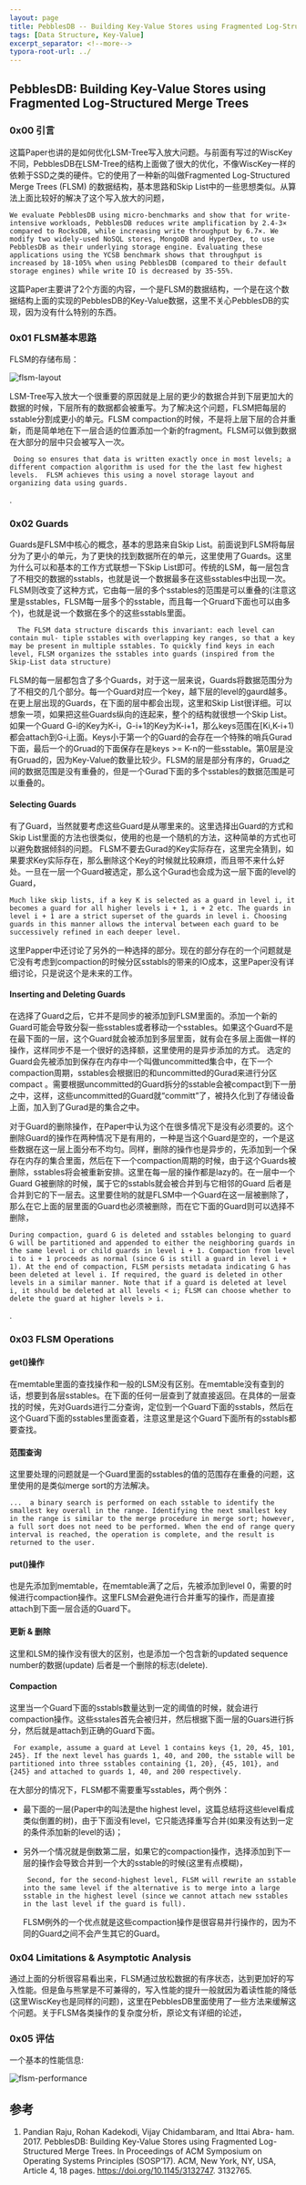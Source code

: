 ```yaml
---
layout: page
title: PebblesDB -- Building Key-Value Stores using Fragmented Log-Structured Merge Trees
tags: [Data Structure, Key-Value]
excerpt_separator: <!--more-->
typora-root-url: ../
---
```


## PebblesDB: Building Key-Value Stores using Fragmented Log-Structured Merge Trees 

### 0x00 引言

  这篇Paper也讲的是如何优化LSM-Tree写入放大问题。与前面有写过的WiscKey不同，PebblesDB在LSM-Tree的结构上面做了很大的优化，不像WiscKey一样的依赖于SSD之类的硬件。它的使用了一种新的叫做Fragmented Log-Structured Merge Trees (FLSM) 的数据结构，基本思路和Skip List中的一些思想类似。从算法上面比较好的解决了这个写入放大的问题，

```
We evaluate PebblesDB using micro-benchmarks and show that for write-intensive workloads, PebblesDB reduces write amplification by 2.4-3× compared to RocksDB, while increasing write throughput by 6.7×. We modify two widely-used NoSQL stores, MongoDB and HyperDex, to use PebblesDB as their underlying storage engine. Evaluating these applications using the YCSB benchmark shows that throughput is increased by 18-105% when using PebblesDB (compared to their default storage engines) while write IO is decreased by 35-55%.
```

 这篇Paper主要讲了2个方面的内容，一个是FLSM的数据结构，一个是在这个数据结构上面的实现的PebblesDB的Key-Value数据，这里不关心PebblesDB的实现，因为没有什么特别的东西。

### 0x01 FLSM基本思路

FLSM的存储布局：

![flsm-layout](/assets/img/flsm-layout.png)

 LSM-Tree写入放大一个很重要的原因就是上层的更少的数据合并到下层更加大的数据的时候，下层所有的数据都会被重写。为了解决这个问题，FLSM把每层的sstable分割成更小的单元。FLSM compaction的时候，不是将上层下层的合并重新，而是简单地在下一层合适的位置添加一个新的fragment。FLSM可以做到数据在大部分的层中只会被写入一次。

```
 Doing so ensures that data is written exactly once in most levels; a different compaction algorithm is used for the the last few highest levels.  FLSM achieves this using a novel storage layout and organizing data using guards.
```

.

### 0x02 Guards

 Guards是FLSM中核心的概念，基本的思路来自Skip List。前面说到FLSM将每层分为了更小的单元，为了更快的找到数据所在的单元，这里使用了Guards。这里为什么可以和基本的工作方式联想一下Skip List即可。传统的LSM，每一层包含了不相交的数据的sstabls，也就是说一个数据最多在这些sstables中出现一次。FLSM则改变了这种方式，它由每一层的多个sstables的范围是可以重叠的(注意这里是sstables，FLSM每一层多个的sstable，而且每一个Gruard下面也可以由多个)，也就是说一个数据在多个的这些sstabls里面。

```
  The FLSM data structure discards this invariant: each level can contain mul- tiple sstables with overlapping key ranges, so that a key may be present in multiple sstables. To quickly find keys in each level, FLSM organizes the sstables into guards (inspired from the Skip-List data structure) 
```

 FLSM的每一层都包含了多个Guards，对于这一层来说，Guards将数据范围分为了不相交的几个部分。每一个Guard对应一个key，越下层的level的gaurd越多。在更上层出现的Guards，在下面的层中都会出现，这里和Skip List很详细。可以想象一项，如果把这些Guards纵向的连起来，整个的结构就很想一个Skip List。如果一个Guard G-i的Key为K-i，G-i+1的Key为K-i+1，那么keys范围在[Ki,K-i+1) 都会attach到G-i上面。Keys小于第一个的Guard的会存在一个特殊的哨兵Gurad下面，最后一个的Gruad的下面保存在是keys >= K-n的一些sstable。第0层是没有Gruad的，因为Key-Value的数量比较少。FLSM的层是部分有序的，Gruad之间的数据范围是没有重叠的，但是一个Gurad下面的多个sstables的数据范围是可以重叠的。

#### Selecting Guards 

  有了Guard，当然就要考虑这些Guard是从哪里来的。这里选择出Guard的方式和Skip List里面的方法也很类似，使用的也是一个随机的方法，这种简单的方式也可以避免数据倾斜的问题。 FLSM不要去Gurad的Key实际存在，这里完全猜到，如果要求Key实际存在，那么删除这个Key的时候就比较麻烦，而且带不来什么好处。一旦在一层一个Guard被选定，那么这个Gurad也会成为这一层下面的level的Guard，

```
Much like skip lists, if a key K is selected as a guard in level i, it becomes a guard for all higher levels i + 1, i + 2 etc. The guards in level i + 1 are a strict superset of the guards in level i. Choosing guards in this manner allows the interval between each guard to be successively refined in each deeper level.
```

  这里Papper中还讨论了另外的一种选择的部分。现在的部分存在的一个问题就是它没有考虑到compaction的时候分区sstabls的带来的IO成本，这里Paper没有详细讨论，只是说这个是未来的工作。

#### Inserting and Deleting Guards 

  在选择了Guard之后，它并不是同步的被添加到FLSM里面的。添加一个新的Guard可能会导致分裂一些sstables或者移动一个sstables。如果这个Guard不是在最下面的一层，这个Guard就会被添加到多层里面，就有会在多层上面做一样的操作，这样同步不是一个很好的选择额，这里使用的是异步添加的方式。 选定的Guard会先被添加到保存在内存中一个叫做uncommitted集合中，在下一个compaction周期，sstables会根据旧的和uncommitted的Gurad来进行分区compact 。需要根据uncommitted的Guard拆分的sstable会被compact到下一册之中，这样，这些uncommitted的Guard就“committ”了，被持久化到了存储设备上面，加入到了Gurad是的集合之中。

  对于Guard的删除操作，在Paper中认为这个在很多情况下是没有必须要的。这个删除Guard的操作在两种情况下是有用的，一种是当这个Guard是空的，一个是这些数据在这一层上面分布不均匀。同样，删除的操作也是异步的，先添加到一个保存在内存的集合里面，然后在下一个compaction周期的时候，由于这个Guards被删除，sstables将会被重新安排。这里在每一层的操作都是lazy的。在一层中一个Guard G被删除的时候，属于它的sstabls就会被合并到与它相邻的Guard 后者是合并到它的下一层去。这里要住哟的就是FLSM中一个Guard在这一层被删除了，那么在它上面的层里面的Guard也必须被删除，而在它下面的Guard则可以选择不删除，

```
During compaction, guard G is deleted and sstables belonging to guard G will be partitioned and appended to either the neighboring guards in the same level i or child guards in level i + 1. Compaction from level i to i + 1 proceeds as normal (since G is still a guard in level i + 1). At the end of compaction, FLSM persists metadata indicating G has been deleted at level i. If required, the guard is deleted in other levels in a similar manner. Note that if a guard is deleted at level i, it should be deleted at all levels < i; FLSM can choose whether to delete the guard at higher levels > i.
```

.

### 0x03 FLSM Operations 

#### get()操作

  在memtable里面的查找操作和一般的LSM没有区别。在memtable没有查到的话，想要到各层sstables。在下面的任何一层查到了就直接返回。在具体的一层查找的时候，先对Guards进行二分查询，定位到一个Guard下面的sstabls，然后在这个Guard下面的sstables里面查着，注意这里是这个Guard下面所有的sstabls都要查找。

#### 范围查询

  这里要处理的问题就是一个Guard里面的sstables的值的范围存在重叠的问题，这里使用的是类似merge sort的方法解决。

```
...  a binary search is performed on each sstable to identify the smallest key overall in the range. Identifying the next smallest key in the range is similar to the merge procedure in merge sort; however, a full sort does not need to be performed. When the end of range query interval is reached, the operation is complete, and the result is returned to the user. 
```

#### put()操作

  也是先添加到memtable，在memtable满了之后，先被添加到level 0，需要的时候进行compaction操作。这里FLSM会避免进行合并重写的操作，而是直接attach到下面一层合适的Guard下。

#### 更新 & 删除  

  这里和LSM的操作没有很大的区别，也是添加一个包含新的updated sequence number的数据(update) 后者是一个删除的标志(delete).

#### Compaction 

  这里当一个Guard下面的sstabls数量达到一定的阈值的时候，就会进行compaction操作。这些sstales首先会被归并，然后根据下面一层的Guars进行拆分，然后就是attach到正确的Guard下面。

```
 For example, assume a guard at Level 1 contains keys {1, 20, 45, 101, 245}. If the next level has guards 1, 40, and 200, the sstable will be partitioned into three sstables containing {1, 20}, {45, 101}, and {245} and attached to guards 1, 40, and 200 respectively.
```

 在大部分的情况下，FLSM都不需要重写sstables，两个例外：

* 最下面的一层(Paper中的叫法是the highest level，这篇总结将这些level看成类似倒置的树)，由于下面没有level，它只能选择重写合并(如果没有达到一定的条件添加新的level的话)；

* 另外一个情况就是倒数第二层，如果它的compaction操作，选择添加到下一层的操作会导致合并到一个大的sstable的时候(这里有点模糊)，

  ```
   Second, for the second-highest level, FLSM will rewrite an sstable into the same level if the alternative is to merge into a large sstable in the highest level (since we cannot attach new sstables in the last level if the guard is full). 
  ```

  FLSM例外的一个优点就是这些compaction操作是很容易并行操作的，因为不同的Guard之间不会产生其它的Guard。


### 0x04 Limitations & Asymptotic Analysis 

  通过上面的分析很容易看出来，FLSM通过放松数据的有序状态，达到更加好的写入性能。但是鱼与熊掌是不可兼得的，写入性能的提升一般就因为着读性能的降低(这里WiscKey也是同样的问题)，这里在PebblesDB里面使用了一些方法来缓解这个问题。关于FLSM各类操作的复杂度分析，原论文有详细的论述，

### 0x05 评估

一个基本的性能信息:

![flsm-performance](/assets/img/flsm-performance.png)

## 参考

1. Pandian Raju, Rohan Kadekodi, Vijay Chidambaram, and Ittai Abra- ham. 2017. PebblesDB: Building Key-Value Stores using Fragmented Log-Structured Merge Trees. In Proceedings of ACM Symposium on Operating Systems Principles (SOSP’17). ACM, New York, NY, USA, Article 4, 18 pages. https://doi.org/10.1145/3132747. 3132765.